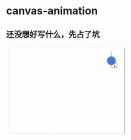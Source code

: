 # canvas-animation
## 还没想好写什么，先占了坑

![moveBall gif](https://raw.githubusercontent.com/Drlin/canvas-animation/master/Readme/moveBall.gif)
